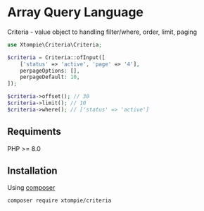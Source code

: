 # Array Query Language

Criteria - value object to handling filter/where, order, limit, paging

```php
use Xtompie\Criteria\Criteria;

$criteria = Criteria::ofInput([
    ['status' => 'active', 'page' => '4'],
    perpageOptions: [],
    perpageDefault: 10,
]);

$criteria->offset(); // 30
$criteria->limit(); // 10
$criteria->where(); // ['status' => 'active']

```

## Requiments

PHP >= 8.0

## Installation

Using [composer](https://getcomposer.org/)

```
composer require xtompie/criteria
```
